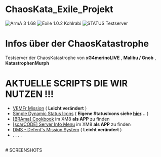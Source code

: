 # ChaosKata_Exile_Projekt
![ArmA 3 1.68](https://img.shields.io/badge/Arma%203-1.68-blue.svg) ![Exile 1.0.2 Kohlrabi](https://img.shields.io/badge/Exile-1.0.2%20Kohlrabi-C72651.svg) ![STATUS Testserver](https://img.shields.io/badge/STATUS-Testserver-C72651.svg)
<br>
# Infos über der ChaosKatastrophe
Testserver der ChaosKatastrophe von <b>xG4merinoLIVE</b> , <b>Malibu / Gnob</b> , <b>KatastrophenMurph</b>
<br>
# AKTUELLE SCRIPTS DIE WIR NUTZEN !!!
+ <a href="http://www.exilemod.com/topic/66-a3_vemf_reloaded-by-it07" target="_blank">VEMFr Mission</a> ( <b>Leicht verändert</b> )
+ <a href="http://www.exilemod.com/topic/19519-release-simple-dynamic-status-icons" target="_blank">Simple Dynamic Status Icons</a> ( <b>Eigene StatusIcons siehe <a href="https://github.com/xG4merinoLIVE/ChaosKata_Exile_Projekt/blob/master/Screenshots/Statusicons.png" target="_blank">hier</a>...</b> )
+ <a href="http://www.exilemod.com/topic/11296-xm8-app-brama-cookbook-updated" target="_blank">[BRAma] Cookbook</a> im XM8 <b>als APP</b> zu finden
+ <a href="http://www.exilemod.com/topic/13687-scarcode-server-info-menu" target="_blank">[scarCODE] Server Info Menu</a> im XM8 <b>als APP</b> zu finden
+ <a href="http://www.exilemod.com/topic/61-dms-defents-mission-system" target="_blank">DMS - Defent's Mission System</a> ( <b>Leicht verändert</b> )
+ . . . .
<br>
# SCREENSHOTS